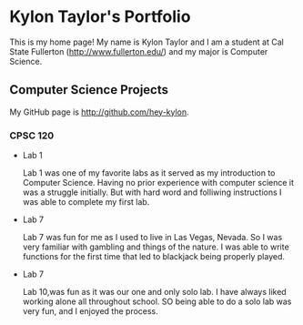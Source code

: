 # Kylon Taylor's Portfolio

This is my home page! My name is Kylon Taylor and I am a student at Cal State Fullerton (http://www.fullerton.edu/) and my major is Computer Science.

## Computer Science Projects

My GitHub page is http://github.com/hey-kylon.

### CPSC 120

* Lab 1

    Lab 1 was one of my favorite labs as it served as my introduction to Computer Science. 
    Having no prior experience with computer science it was a struggle initially. 
    But with hard word and folliwing instructions I was able to complete my first lab.

* Lab 7

    Lab 7 was fun for me as I used to live in Las Vegas, Nevada. 
    So I was very familiar with gambling and things of the nature. 
    I was able to write functions for the first time that led to blackjack being properly played.
 
* Lab 7

    Lab 10,was fun as it was our one and only solo lab. 
    I have always liked working alone all throughout school.
    SO being able to do a solo lab was very fun, and I enjoyed the process.
